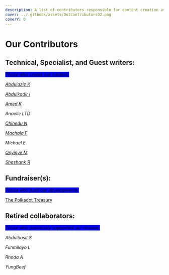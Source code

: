 ```yaml
---
description: A list of contributors responsible for content creation at Dot.alert().
cover: ../.gitbook/assets/DotContributors02.png
coverY: 0
---
```


# Our Contributors

## Technical, Specialist, and Guest writers:

_<mark style="background-color:blue;">Those who create our content.</mark>_

[_Abdulaziz K_](https://twitter.com/akdatti94)

[_Abdulkadir I_](https://twitter.com/Gambo00004)

[_Amed K_](https://twitter.com/Abdulra49391530)

_Anaelle LTD_

[_Chinedu N_](https://twitter.com/iam\_combi16)

[_Machala F_](https://twitter.com/IamZionFortune)

_Michael E_

[_Onyinye M_](https://twitter.com/ynnx\_\_\_)

[_Shashank R_](https://twitter.com/Shashank\_Rai\_)



## **Fundraiser(s):**

_<mark style="background-color:blue;">Those who fund our developments.</mark>_

[The Polkadot Treasury](https://polkadot.subsquare.io/council/motion/263)



## Retired collaborators:

_<mark style="background-color:blue;">Those who previously supported our mission.</mark>_

_Abdulbasit S_

_Funmilayo L_

_Rhoda A_

_YungBeef_

